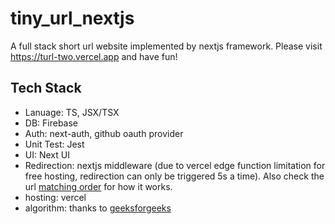 # tiny_url_nextjs
A full stack short url website implemented by nextjs framework. Please visit https://turl-two.vercel.app and have fun!

## Tech Stack

- Lanuage: TS, JSX/TSX
- DB: Firebase
- Auth: next-auth, github oauth provider
- Unit Test: Jest
- UI: Next UI
- Redirection: nextjs middleware (due to vercel edge function limitation for free hosting, redirection can only be triggered 5s a time). Also check the url [matching order](https://nextjs.org/docs/advanced-features/middleware#matching-paths) for how it works.
- hosting: vercel
- algorithm: thanks to [geeksforgeeks](https://www.geeksforgeeks.org/how-to-design-a-tiny-url-or-url-shortener/)

